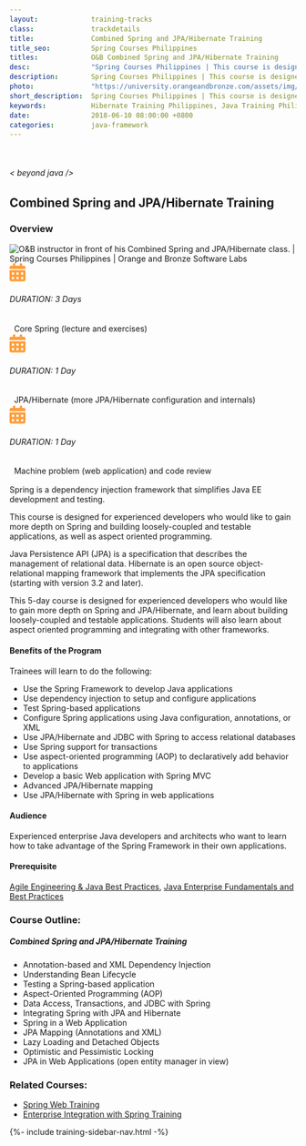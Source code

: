 ```yaml
---
layout:             training-tracks
class:              trackdetails
title:              Combined Spring and JPA/Hibernate Training
title_seo:          Spring Courses Philippines
titles:             O&B Combined Spring and JPA/Hibernate Training
desc:               "Spring Courses Philippines | This course is designed for experienced developers who would like to gain more depth on Spring and building loosely-coupled and testable applications, as well as aspect oriented programming."
description:        Spring Courses Philippines | This course is designed for experienced developers who would like to gain more depth on Spring and building loosely-coupled and testable applications, as well as aspect oriented programming.
photo:              "https://university.orangeandbronze.com/assets/img/CombinedSpringAndJPAHibernate-FBLinkPostPhoto.png"
short_description:  Spring Courses Philippines | This course is designed for experienced developers who would like to gain more depth on Spring and building loosely-coupled and testable applications, as well as aspect oriented programming.
keywords:           Hibernate Training Philippines, Java Training Philippines, JPA Training Philippines, Hibernate Training Classes, JPA/Hibernate Training Manila, JPA/Hibernate Training Makati
date:               2018-06-10 08:00:00 +0800
categories:         java-framework
---
```

<div class="section-content">
    <div class="container-fluid auto-1110">
        <div class="row">
            <div class="col">
                <div class="panel-content">
                    <div class="title-section">
                        <img src="{{ "assets/img/title-software.png" | relative_url }}" alt="">
                        <div class="title">
                            <h6>
                                < beyond java />
                            </h6>
                            <h2>Combined Spring and JPA/Hibernate Training</h2>
                        </div>
                    </div>
                    <div class="row" data-sticky-container>
                        <div class="track-panel">
                            <div class="track-content">
                                <section id="overview">
                                    <h3>Overview</h3>
                                    <img class="mb30 img-fluid" src="{{ "assets/img/CombinedSpringAndJPAHibernate-cover.png" | relative_url }}" alt="O&B instructor in front of his Combined Spring and JPA/Hibernate class. | Spring Courses Philippines | Orange and Bronze Software Labs">
                                    <div class="track-details">
                                        <div class="details mr40">
                                            <img src="/assets/img/ico-calendar.svg" alt="">
                                            <h6>DURATION: 3 Days</h6>&nbsp;
                                            <p style="display: inline-block; margin: 0; vertical-align: middle; line-height: 21px;">Core Spring (lecture and exercises)</p>
                                        </div>
                                    </div>
                                    <div class="track-details">
                                        <div class="details mr40">
                                            <img src="/assets/img/ico-calendar.svg" alt="">
                                            <h6>DURATION: 1 Day</h6>&nbsp;
                                            <p style="display: inline-block; margin: 0; vertical-align: middle; line-height: 21px;">JPA/Hibernate (more JPA/Hibernate configuration and internals)</p>
                                        </div>
                                    </div>
                                    <div class="track-details">
                                        <div class="details mr40">
                                            <img src="/assets/img/ico-calendar.svg" alt="">
                                            <h6>DURATION: 1 Day</h6>&nbsp;
                                            <p style="display: inline-block; margin: 0; vertical-align: middle; line-height: 21px;">Machine problem (web application) and code review</p>
                                        </div>
                                    </div>
                                    <p>Spring is a dependency injection framework that simplifies Java EE development and testing.</p>
                                    <p>This course is designed for experienced developers who would like to gain more depth on Spring and building loosely-coupled and testable applications, as well as aspect oriented programming.</p>
                                    <p>Java Persistence API (JPA) is a specification that describes the management of relational data. Hibernate is an open source object-relational mapping framework that implements the JPA specification (starting with version 3.2 and later).</p>
                                    <p>This 5-day course is designed for experienced developers who would like to gain more depth on Spring and JPA/Hibernate, and learn about building loosely-coupled and testable applications. Students will also learn about aspect oriented programming and integrating with other frameworks.</p>
                                    <h4>Benefits of the Program</h4>
                                    <p>Trainees will learn to do the following:</p>
                                    <ul>
                                    <li>Use the Spring Framework to develop Java applications</li>
                                    <li>Use dependency injection to setup and configure applications</li>
                                    <li>Test Spring-based applications</li>
                                    <li>Configure Spring applications using Java configuration, annotations, or XML</li>
                                    <li>Use JPA/Hibernate and JDBC with Spring to access relational databases</li>
                                    <li>Use Spring support for transactions</li>
                                    <li>Use aspect-oriented programming (AOP) to declaratively add behavior to applications</li>
                                    <li>Develop a basic Web application with Spring MVC</li>
                                    <li>Advanced JPA/Hibernate mapping</li>
                                    <li>Use JPA/Hibernate with Spring in web applications</li>
                                    </ul>
                                    <h4>Audience</h4>
                                    <p>Experienced enterprise Java developers and architects who want to learn how to take advantage of the Spring Framework in their own applications.</p>
                                    <h4>Prerequisite</h4>
                                    <p><a href="/java/agile-engineering/" target="_blank">Agile Engineering & Java Best Practices</a>, <a href="/java/java-enterprise/" target="_blank">Java Enterprise Fundamentals and Best Practices</a></p>
                                </section>
                                <section id="topic-outline">
                                    <h3>
                                        Course Outline:
                                    </h3>
                                    <h5 class="course-title">Combined Spring and JPA/Hibernate Training</h5>
                                    <ul class="course-outline">
                                    <li>Annotation-based and XML Dependency Injection</li>
                                    <li>Understanding Bean Lifecycle</li>
                                    <li>Testing a Spring-based application</li>
                                    <li>Aspect-Oriented Programming (AOP)</li>
                                    <li>Data Access, Transactions, and JDBC with Spring</li>
                                    <li>Integrating Spring with JPA and Hibernate</li>
                                    <li>Spring in a Web Application</li>
                                    <li>JPA Mapping (Annotations and XML)</li>
                                    <li>Lazy Loading and Detached Objects</li>
                                    <li>Optimistic and Pessimistic Locking</li>
                                    <li>JPA in Web Applications (open entity manager in view)</li>
                                    </ul>
                                </section>
                                <section id="topic-outline">
                                    <h3>
                                        Related Courses:
                                    </h3>
                                    <ul class="course-outline">
                                    <li><a href="/java-framework/spring-web/" target="_blank">Spring Web Training</a></li>
                                    <li><a href="/java-framework/enterprise-spring/" target="_blank">Enterprise Integration with Spring Training</a></li>
                                    </ul>
                                </section>
                                <!-- <section id="faq">
                                    <h3>Frequently Asked Questions</h3>
                                    <div class="faq-list" id="accordion">
                                        <a class="faq-card">
                                            <div class="faq-header collapsed" id="heading-1" data-toggle="collapse" data-target="#collapse-1" aria-expanded="true" aria-controls="collapse-1">
                                                <h4 class="title">
                                                    What are the prerequisites needed before I take this training track?
                                                </h4>
                                                <img src="{{ "assets/img/ico-chevron-down.svg" | relative_url }}" alt="" class="ico">
                                            </div>
                                            <div id="collapse-1" class="collapse faq-body" aria-labelledby="heading-1" data-parent="#accordion">
                                                <div class="content">
                                                    <p>
                                                        None.
                                                    </p>
                                                </div>
                                            </div>
                                        </a>
                                        <a class="faq-card">
                                            <div class="faq-header collapsed" id="heading-2" data-toggle="collapse" aria-expanded="false" data-target="#collapse-2" aria-controls="collapse-2">
                                                <h4 class="title">
                                                    What skills should I expect to possess at the end of the course?
                                                </h4>
                                                <img src="{{ "assets/img/ico-chevron-down.svg" | relative_url }}" alt="" class="ico">
                                            </div>
                                            <div id="collapse-2" class="collapse faq-body" aria-labelledby="heading-2" data-parent="#accordion">
                                                <div class="content">
                                                    <p>
                                                       Learn basic installation and creating creating databases and collections.
                                                    </p>
                                                </div>
                                            </div>
                                        </a>
                                    </div>
                                </section> -->
                            </div>
                            {%- include training-sidebar-nav.html -%}
                        </div>
                    </div>
                </div>
            </div>
        </div>
    </div>
</div>